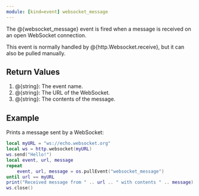 ```yaml
---
module: [kind=event] websocket_message
---
```


The @{websocket_message} event is fired when a message is received on an open WebSocket connection.

This event is normally handled by @{http.Websocket.receive}, but it can also be pulled manually.

## Return Values
1. @{string}: The event name.
2. @{string}: The URL of the WebSocket.
3. @{string}: The contents of the message.

## Example
Prints a message sent by a WebSocket:
```lua
local myURL = "ws://echo.websocket.org"
local ws = http.websocket(myURL)
ws.send("Hello!")
local event, url, message
repeat
    event, url, message = os.pullEvent("websocket_message")
until url == myURL
print("Received message from " .. url .. " with contents " .. message)
ws.close()
```
